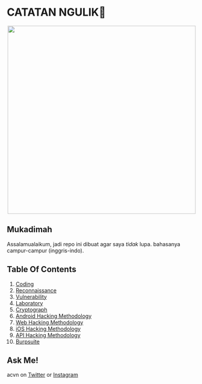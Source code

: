 # CATATAN NGULIK:rocket:

<p align="center"><img src="https://user-images.githubusercontent.com/52058660/89849631-14093c80-dbb3-11ea-9e04-a67d5758b904.jpg" width="500"></p>

## Mukadimah
Assalamualaikum, jadi repo ini dibuat agar saya *tidak* lupa. bahasanya campur-campur (inggris-indo).

## Table Of Contents
1. [Coding](https://github.com/acvn/catngul/blob/master/code.md)
2. [Reconnaissance](https://github.com/acvn/b3lajar/blob/master/rekon)
3. [Vulnerability](https://github.com/acvn/b3lajar/blob/master/vuln)
4. [Laboratory](https://github.com/acvn/b3lajar/blob/master/lab)
5. [Cryptograph](https://github.com/acvn/b3lajar/blob/master/crypto.md)
6. [Android Hacking Methodology](https://github.com/acvn/b3lajar/blob/master/android-hacking.md)
7. [Web Hacking Methodology](https://github.com/acvn/b3lajar/blob/master/webhack.md)
8. [iOS Hacking Methodology](https://github.com/acvn/b3lajar/blob/master/ioshack.md)
9. [API Hacking Methodology](https://github.com/acvn/catngul/blob/master/apihack.md)
10. [Burpsuite](https://github.com/acvn/catngul/blob/master/burp.md)
   
## Ask Me!
acvn on [Twitter](https://twitter.com/aldi__satria) or [Instagram](https://www.instagram.com/aldi___satria/)
